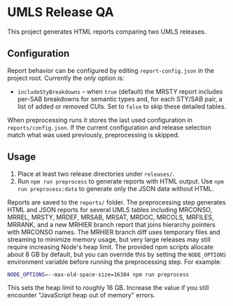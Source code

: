 # UMLS Release QA

This project generates HTML reports comparing two UMLS releases.

## Configuration

Report behavior can be configured by editing `report-config.json` in the project
root. Currently the only option is:

- `includeStyBreakdowns` – when `true` (default) the MRSTY report includes
  per-SAB breakdowns for semantic types and, for each STY/SAB pair, a list of
  added or removed CUIs. Set to `false` to skip these detailed tables.

When preprocessing runs it stores the last used configuration in
`reports/config.json`. If the current configuration and release selection match
what was used previously, preprocessing is skipped.

## Usage

1. Place at least two release directories under `releases/`.
2. Run `npm run preprocess` to generate reports with HTML output.
   Use `npm run preprocess:data` to generate only the JSON data without HTML.

Reports are saved to the `reports/` folder. The preprocessing step generates
HTML and JSON reports for several UMLS tables including MRCONSO, MRREL, MRSTY,
MRDEF, MRSAB, MRSAT, MRDOC, MRCOLS, MRFILES, MRRANK, and a new MRHIER branch
report that joins hierarchy pointers with MRCONSO names. The MRHIER branch
diff uses temporary files and streaming to minimize memory usage, but very
large releases may still require increasing Node's heap limit. The
provided npm scripts allocate about 8&nbsp;GB by default, but you can
override this by setting the `NODE_OPTIONS` environment variable before
running the preprocessing step. For example:

```bash
NODE_OPTIONS=--max-old-space-size=16384 npm run preprocess
```

This sets the heap limit to roughly 16&nbsp;GB. Increase the value if you
still encounter "JavaScript heap out of memory" errors.

